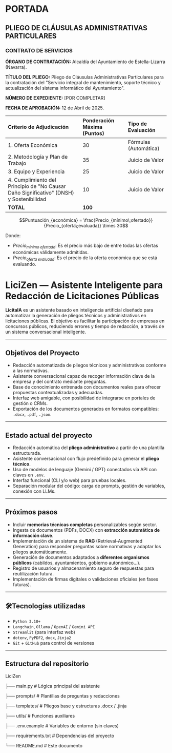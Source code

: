 # PORTADA

## PLIEGO DE CLÁUSULAS ADMINISTRATIVAS PARTICULARES

### CONTRATO DE SERVICIOS

**ÓRGANO DE CONTRATACIÓN:** Alcaldía del Ayuntamiento de Estella-Lizarra (Navarra).

**TÍTULO DEL PLIEGO:** Pliego de Cláusulas Administrativas Particulares para la contratación del "Servicio integral de mantenimiento, soporte técnico y actualización del sistema informático del Ayuntamiento".

**NÚMERO DE EXPEDIENTE:** [POR COMPLETAR]

**FECHA DE APROBACIÓN:** 12 de Abril de 2025.



| Criterio de Adjudicación                               | Ponderación Máxima (Puntos) | Tipo de Evaluación |
| :----------------------------------------------------- | :-------------------------- | :----------------- |
| 1. Oferta Económica                                    | 30                          | Fórmulas (Automática) |
| 2. Metodología y Plan de Trabajo                       | 35                          | Juicio de Valor    |
| 3. Equipo y Experiencia                                | 25                          | Juicio de Valor    |
| 4. Cumplimiento del Principio de "No Causar Daño Significativo" (DNSH) y Sostenibilidad | 10                          | Juicio de Valor    |
| **TOTAL**                                              | **100**              


$$Puntuación_{económica} = \frac{Precio_{mínimo\;ofertado}}{Precio_{oferta\;evaluada}} \times 30$$

Donde:
*   $Precio_{mínimo\;ofertado}$: Es el precio más bajo de entre todas las ofertas económicas válidamente admitidas.
*   $Precio_{oferta\;evaluada}$: Es el precio de la oferta económica que se está evaluando.



# LiciZen — Asistente Inteligente para Redacción de Licitaciones Públicas

**LicitaIA** es un asistente basado en inteligencia artificial diseñado para automatizar la generación de pliegos técnicos y administrativos en licitaciones públicas. El objetivo es facilitar la participación de empresas en concursos públicos, reduciendo errores y tiempo de redacción, a través de un sistema conversacional inteligente.

---

## Objetivos del Proyecto

- Redacción automatizada de pliegos técnicos y administrativos conforme a las normativas.
- Asistente conversacional capaz de recoger información clave de la empresa y del contrato mediante preguntas.
- Base de conocimiento entrenada con documentos reales para ofrecer propuestas contextualizadas y adecuadas.
- Interfaz web amigable, con posibilidad de integrarse en portales de gestión o CRMs.
- Exportación de los documentos generados en formatos compatibles: `.docx`, `.pdf`, `.json`.

---

## Estado actual del proyecto

- Redacción automática del **pliego administrativo** a partir de una plantilla estructurada.
- Asistente conversacional con flujo predefinido para generar el **pliego técnico**.
- Uso de modelos de lenguaje (Gemini / GPT) conectados vía API con claves en `.env`.
- Interfaz funcional (CLI y/o web) para pruebas locales.
- Separación modular del código: carga de prompts, gestión de variables, conexión con LLMs.

---

## Próximos pasos

- Incluir **memorias técnicas completas** personalizables según sector.
- Ingesta de documentos (PDFs, DOCX) con **extracción automática de información clave**.
- Implementación de un sistema de **RAG** (Retrieval-Augmented Generation) para responder preguntas sobre normativas y adaptar los pliegos automáticamente.
- Generación de documentos adaptados a **diferentes organismos públicos** (cabildos, ayuntamientos, gobierno autonómico...).
- Registro de usuarios y almacenamiento seguro de respuestas para reutilización futura.
- Implementación de firmas digitales o validaciones oficiales (en fases futuras).

---

## 🛠Tecnologías utilizadas

- `Python 3.10+`
- `Langchain`, `Ollama` / `OpenAI` / `Gemini API`
- `Streamlit` (para interfaz web)
- `dotenv`, `PyPDF2`, `docx`, `Jinja2`
- `Git` + `GitHub` para control de versiones

---

## Estructura del repositorio
LiciZen

├── main.py # Lógica principal del asistente

├── prompts/ # Plantillas de preguntas y redacciones

├── templates/ # Pliegos base y estructuras .docx / .jinja

├── utils/ # Funciones auxiliares

├── .env.example # Variables de entorno (sin claves)

├── requirements.txt # Dependencias del proyecto

└── README.md # Este documento


